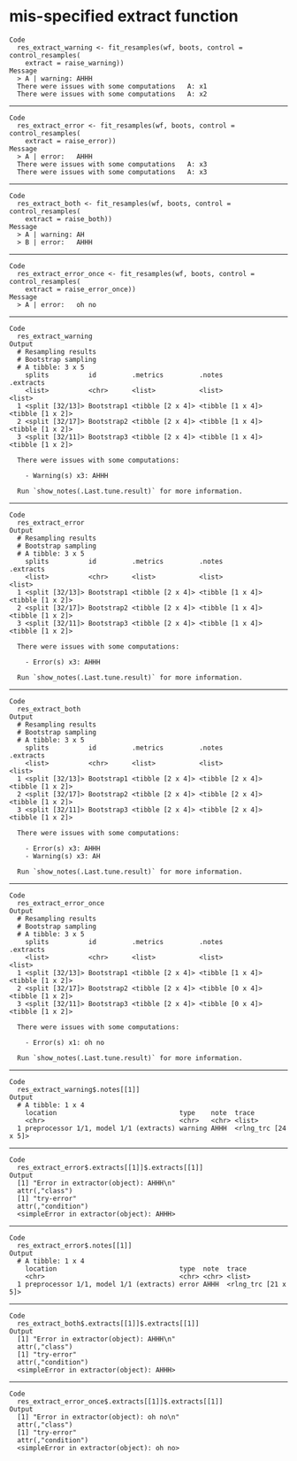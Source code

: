 # mis-specified extract function

    Code
      res_extract_warning <- fit_resamples(wf, boots, control = control_resamples(
        extract = raise_warning))
    Message
      > A | warning: AHHH
      There were issues with some computations   A: x1
      There were issues with some computations   A: x2
      

---

    Code
      res_extract_error <- fit_resamples(wf, boots, control = control_resamples(
        extract = raise_error))
    Message
      > A | error:   AHHH
      There were issues with some computations   A: x3
      There were issues with some computations   A: x3
      

---

    Code
      res_extract_both <- fit_resamples(wf, boots, control = control_resamples(
        extract = raise_both))
    Message
      > A | warning: AH
      > B | error:   AHHH

---

    Code
      res_extract_error_once <- fit_resamples(wf, boots, control = control_resamples(
        extract = raise_error_once))
    Message
      > A | error:   oh no

---

    Code
      res_extract_warning
    Output
      # Resampling results
      # Bootstrap sampling 
      # A tibble: 3 x 5
        splits          id         .metrics         .notes           .extracts       
        <list>          <chr>      <list>           <list>           <list>          
      1 <split [32/13]> Bootstrap1 <tibble [2 x 4]> <tibble [1 x 4]> <tibble [1 x 2]>
      2 <split [32/17]> Bootstrap2 <tibble [2 x 4]> <tibble [1 x 4]> <tibble [1 x 2]>
      3 <split [32/11]> Bootstrap3 <tibble [2 x 4]> <tibble [1 x 4]> <tibble [1 x 2]>
      
      There were issues with some computations:
      
        - Warning(s) x3: AHHH
      
      Run `show_notes(.Last.tune.result)` for more information.

---

    Code
      res_extract_error
    Output
      # Resampling results
      # Bootstrap sampling 
      # A tibble: 3 x 5
        splits          id         .metrics         .notes           .extracts       
        <list>          <chr>      <list>           <list>           <list>          
      1 <split [32/13]> Bootstrap1 <tibble [2 x 4]> <tibble [1 x 4]> <tibble [1 x 2]>
      2 <split [32/17]> Bootstrap2 <tibble [2 x 4]> <tibble [1 x 4]> <tibble [1 x 2]>
      3 <split [32/11]> Bootstrap3 <tibble [2 x 4]> <tibble [1 x 4]> <tibble [1 x 2]>
      
      There were issues with some computations:
      
        - Error(s) x3: AHHH
      
      Run `show_notes(.Last.tune.result)` for more information.

---

    Code
      res_extract_both
    Output
      # Resampling results
      # Bootstrap sampling 
      # A tibble: 3 x 5
        splits          id         .metrics         .notes           .extracts       
        <list>          <chr>      <list>           <list>           <list>          
      1 <split [32/13]> Bootstrap1 <tibble [2 x 4]> <tibble [2 x 4]> <tibble [1 x 2]>
      2 <split [32/17]> Bootstrap2 <tibble [2 x 4]> <tibble [2 x 4]> <tibble [1 x 2]>
      3 <split [32/11]> Bootstrap3 <tibble [2 x 4]> <tibble [2 x 4]> <tibble [1 x 2]>
      
      There were issues with some computations:
      
        - Error(s) x3: AHHH
        - Warning(s) x3: AH
      
      Run `show_notes(.Last.tune.result)` for more information.

---

    Code
      res_extract_error_once
    Output
      # Resampling results
      # Bootstrap sampling 
      # A tibble: 3 x 5
        splits          id         .metrics         .notes           .extracts       
        <list>          <chr>      <list>           <list>           <list>          
      1 <split [32/13]> Bootstrap1 <tibble [2 x 4]> <tibble [1 x 4]> <tibble [1 x 2]>
      2 <split [32/17]> Bootstrap2 <tibble [2 x 4]> <tibble [0 x 4]> <tibble [1 x 2]>
      3 <split [32/11]> Bootstrap3 <tibble [2 x 4]> <tibble [0 x 4]> <tibble [1 x 2]>
      
      There were issues with some computations:
      
        - Error(s) x1: oh no
      
      Run `show_notes(.Last.tune.result)` for more information.

---

    Code
      res_extract_warning$.notes[[1]]
    Output
      # A tibble: 1 x 4
        location                               type    note  trace              
        <chr>                                  <chr>   <chr> <list>             
      1 preprocessor 1/1, model 1/1 (extracts) warning AHHH  <rlng_trc [24 x 5]>

---

    Code
      res_extract_error$.extracts[[1]]$.extracts[[1]]
    Output
      [1] "Error in extractor(object): AHHH\n"
      attr(,"class")
      [1] "try-error"
      attr(,"condition")
      <simpleError in extractor(object): AHHH>

---

    Code
      res_extract_error$.notes[[1]]
    Output
      # A tibble: 1 x 4
        location                               type  note  trace              
        <chr>                                  <chr> <chr> <list>             
      1 preprocessor 1/1, model 1/1 (extracts) error AHHH  <rlng_trc [21 x 5]>

---

    Code
      res_extract_both$.extracts[[1]]$.extracts[[1]]
    Output
      [1] "Error in extractor(object): AHHH\n"
      attr(,"class")
      [1] "try-error"
      attr(,"condition")
      <simpleError in extractor(object): AHHH>

---

    Code
      res_extract_error_once$.extracts[[1]]$.extracts[[1]]
    Output
      [1] "Error in extractor(object): oh no\n"
      attr(,"class")
      [1] "try-error"
      attr(,"condition")
      <simpleError in extractor(object): oh no>

